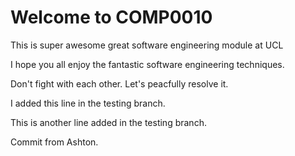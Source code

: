 # Welcome to COMP0010

This is super awesome great software engineering module at UCL

I hope you all enjoy the fantastic software engineering techniques.

Don't fight with each other. Let's peacfully resolve it.

I added this line in the testing branch.

This is another line added in the testing branch.

Commit from Ashton.
